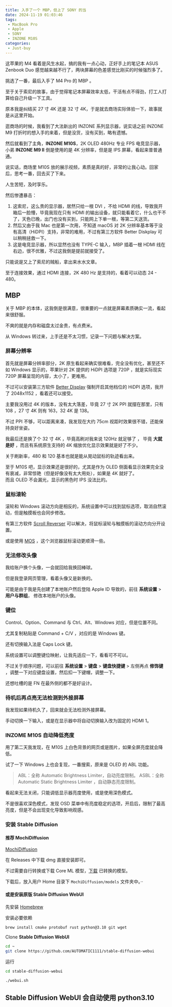 ```yaml
---
title: 入手了一个 MBP，但上了 SONY 的当
date: 2024-11-19 01:03:46
tags:
 - MacBook Pro
 - Apple
 - SONY
 - INZONE M10S
categories:
 - Just-buy
---
```


这苹果的 M4 看着是风生水起，搞的我有一点心动，正好手上的笔记本 ASUS Zenbook Duo 感觉越来越不行了，两块屏幕的色差感觉比刚买的时候强烈多了。  

挑选了一番，最后入手了 M4 Pro 的 MBP 。

至于关于索尼的故事，由于觉得笔记本屏幕效率太低，干活有点不得劲，打工人打算给自己升级一下工具。  

原本我是纠结买 27 寸 4K 还是 32 寸 4K，于是就去商场实际体验一下，故事就是从这里开始。   

<!-- more -->

逛商场的时候，我看到了大法新出的 INZONE 系列显示器，说实话之前 INZONE M9 打折时的想入手的来着，但是没货，没有买到，略有遗憾。   

然后就看到了主角，**INZONE M10S**，2K OLED 480Hz 专业 FPS 电竞显示器，小弟 **INZONE M9 II** 倒是使用的是 4K 分辨率，但是是 IPS 屏幕，看起来普普通通。  

说实话，商场里 M10S 放的展示视频，素质是真的好，非常的让我心动。回家后，思考一番，回去买了下来。  

人生苦短，及时享乐。  

然后惨遭暴击：

1. 这索尼，这么贵的显示器，居然只给一根 DVI ，不给 HDMI 的线，导致我开箱后一脸懵，毕竟我现在只有 HDMI 的输出设备，就只能看着它，什么也干不了，天色已晚，出门也没有买到，只能网上下单一根，等第二天送货。 
2. 然后又由于我 Mac 也是第一次用，不知道 macOS 对 2K 分辨率基本等于没有高清（HiDPI）支持，非常的难用，不过有第三方软件 Better Diskplay 可以稍稍拯救一下。
3. 这是电竞显示器，所以显然也没有 TYPE-C 输入，MBP 插着一根 HDMI 线在右边，很不优雅，不过这我倒是提前就接受了。  

只能说是又上了索尼的贼船，拿出来水水文章。

至于连接效果，通过 HDMI 连接，2K 480 Hz 是支持的，看着可以动态 24 - 480。

## MBP 

关于 MBP 的本体，这我倒是很满意，很重要的一点就是屏幕素质确实一流，看起来很舒服。   

不爽的就是内存和磁盘太过金贵，有点费米。  

从 Windows 转过来，上手还是不太习惯，记录一下问题与解决方案。  

### 屏幕分辨率

首先就是屏幕分辨率部分，2K 原生看起来确实很难看，完全没有优化，甚至还不如 Windows 显示的，苹果针对 2K 提供的 HiDPI 选项是 720P ，就是实际现实 720P 屏幕呈现的内容，太小了，更难用。  

不过可以安装第三方软件 [Better Display](https://github.com/waydabber/BetterDisplay) 强制开启其他档位的 HiDPI 选项，我开了 2048x1152 ，看着还可以接受。  

主要我没用过 4K 的版本，没有太大落差，毕竟 27 寸 2K PPI 就摆在那里，只有 108 ，27 寸 4K 则有 163，32 4K 是 138。 

不过 PPI 不够，可以距离来凑，我发现在大约 75cm 视距时效果很不错，还能保持良好坐姿。  

我最后还是换了个 32 寸 4K ，毕竟高刷对我来说 120Hz 就足够了 ， 毕竟 **大就是好** ，而且有系统原生支持的 4K 缩放优化显示效果就是好了不少。

关于刷新率，480 和 120 基本也就是能从晃动鼠标的轨迹看出来。

至于 M10S 吧，显示效果还是很好的，尤其是作为 OLED 侧面看显示效果完全没有衰减，非常惊艳（但是好像没有太大用处），如果是 4K 就好了。  
而且 OLED 不会漏光，显示的黑色时 IPS 没法比的。

### 鼠标滚轮

滚轮和 Windows 滚动方向是相反的，系统设置中可以找到鼠标选项，取消自然滚动，但是触摸板也会同步修改。  

有第三方软件 [Scroll Reverser](https://pilotmoon.com/scrollreverser/) 可以解决，将鼠标滚轮与触摸板的滚动方向分开设置。

或是使用 [MOS](https://mos.caldis.me/) ，这个浏览器鼠标滚动更顺滑一些。

### 无法修改头像

我给账户换个头像，一会就回给我换回棒球。  

但是我登录网页管理，看着头像又是新换的。  

可能是由于我是先创建了本地账户然后登陆 Apple ID 导致的，前往 **系统设置** > **用户与群组**， 修改本地账户的头像。

### 键位

Control、Option、Command 与 Ctrl、Alt、Windows 对应，但是位置不同。  

尤其复制粘贴是 Command + C/V ，对应的是 Windows 键。

还有切换输入法是 Caps Lock 键。

系统设置可以调整键位映射，让我先适应一下，看看可不可以。

不过关于顺序问题，可以前往 **系统设置** > **键盘** > **键盘快捷键** > 左侧再点 **修饰键** ，调整一下对应键盘设置，然后扣一下键帽，调整一下。

还想吐槽的是 FN 在最外侧的都不是好设计。  

### 待机后再点亮无法检测到外接屏幕

我发现如果待机久了，回来就会无法检测外接屏幕。

手动切换一下输入，或是在显示器中将自动切换输入改为固定的 HDMI 1。  

### INZOME M10S 自动降低亮度

用了第二天我发现，在 M10S 上白色背景的网页或是图片，如果全屏亮度就会降低。  

试了一下 Windows 上也会复现，一番搜索，原来是 OLED 的 ABL 功能。

>ABL：全称 Automatic Brightness Limiter，自动亮度限制。
>ASBL：全称 Automatic Static Brightness Limiter ，自动静态亮度限制。

看起来无法关闭，只能调低显示器亮度使用，或是使用深色模式。

不是很喜欢深色模式，发现 OSD 菜单中有亮度稳定的选项，开启后，限制了最高亮度，但是不会出现变化导致影响观感。  


### 安装 Stable Diffusion

#### 推荐 MochiDiffusion

[MochiDiffusion](https://github.com/MochiDiffusion/MochiDiffusion/releases)

在 Releases 中下载 dmg 直接安装即可。 

不过需要自行转换或下载 Core ML 模型，[下载](https://huggingface.co/coreml-community) 已转换的模型。

下载后，放入用户 Home 目录下 `MochiDiffusion/models` 文件夹中。··

#### 或是安装原版 Stable Diffusion WebUI
先安装 [Homebrew](https://brew.sh/)

安装必要依赖
```sh
brew install cmake protobuf rust python@3.10 git wget
```

Clone **Stable Diffusion WebUI**
```sh
cd ~
git clone https://github.com/AUTOMATIC1111/stable-diffusion-webui
```

运行
```sh
cd stable-diffusion-webui

./webui.sh
```

Stable Diffusion WebUI 会自动使用 python3.10
---
